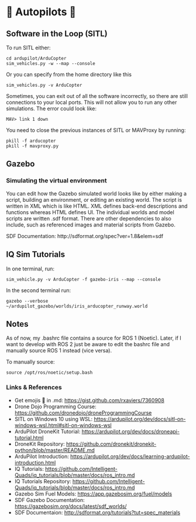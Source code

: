 # :ribbon: Autopilots :ribbon:

## Software in the Loop (SITL)

<p>To run SITL either: <br>

 ```
cd ardupilot/ArduCopter
sim_vehicles.py -w --map --console
```
<p>Or you can specify from the home directory like this</p>

```
sim_vehicles.py -v ArduCopter
```

<p>Sometimes, you can exit out of all the software incorrectly, so there are still connections to your local ports. This will not allow you to run any other simulations. The error could look like: </p>

```
MAV> link 1 down
```

<p>You need to close the previous instances of SITL or MAVProxy by running:</p>

```
pkill -f arducopter
pkill -f mavproxy.py
```

## Gazebo

### Simulating the virtual environment

<p>You can edit how the Gazebo simulated world looks like by either making a script, building an environment, or editing an existing world. The script is written in XML which is like HTML. XML defines back-end descriptions and functions whereas HTML defines UI. The individual worlds and model scripts are written .sdf format. There are other dependencies to also include, such as referenced images and material scripts from Gazebo.</p>

<p>SDF Documentation: http://sdformat.org/spec?ver=1.8&elem=sdf</p>


## IQ Sim Tutorials

<p>In one terminal, run:</p>

```
sim_vehicle.py -v ArduCopter -f gazebo-iris --map --console
```

<p>In the second terminal run:</p>

```
gazebo --verbose ~/ardupilot_gazebo/worlds/iris_arducopter_runway.world
```

## Notes

<p>As of now, my .bashrc file contains a source for ROS 1 (Noetic). Later, if I want to develop with ROS 2 just be aware to edit the bashrc file and manually source ROS 1 instead (vice versa).</p>

To manually source:

```
source /opt/ros/noetic/setup.bash
```

### Links & References
- Get emojis :tulip: in .md: https://gist.github.com/rxaviers/7360908
- Drone Dojo Programming Course: https://github.com/dronedojo/droneProgrammingCourse
- SITL on Windows 10 using WSL: https://ardupilot.org/dev/docs/sitl-on-windows-wsl.html#sitl-on-windows-wsl
- ArduPilot DroneKit Tutorial: https://ardupilot.org/dev/docs/droneapi-tutorial.html
- DroneKit Repository: https://github.com/dronekit/dronekit-python/blob/master/README.md
- ArduPilot Introduction: https://ardupilot.org/dev/docs/learning-ardupilot-introduction.html
- IQ Tutorials: https://github.com/Intelligent-Quads/iq_tutorials/blob/master/docs/ros_intro.md
- IQ Tutorials Repository: https://github.com/Intelligent-Quads/iq_tutorials/blob/master/docs/ros_intro.md
- Gazebo Sim Fuel Models: https://app.gazebosim.org/fuel/models
- SDF Gazebo Documentation: https://gazebosim.org/docs/latest/sdf_worlds/
- SDF Documentaion: http://sdformat.org/tutorials?tut=spec_materials
